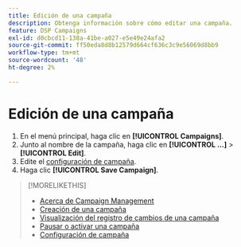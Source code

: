 ```yaml
---
title: Edición de una campaña
description: Obtenga información sobre cómo editar una campaña.
feature: DSP Campaigns
exl-id: d0cbcd11-138a-41be-a027-e5e49e24afa2
source-git-commit: ff50eda8d8b12579d664cf636c3c9e56069d8bb9
workflow-type: tm+mt
source-wordcount: '48'
ht-degree: 2%

---
```


# Edición de una campaña

1. En el menú principal, haga clic en **[!UICONTROL Campaigns]**.
1. Junto al nombre de la campaña, haga clic en  **[!UICONTROL ...]** > **[!UICONTROL Edit]**.
1. Edite el [configuración de campaña](campaign-settings.md).
1. Haga clic **[!UICONTROL Save Campaign]**.

>[!MORELIKETHIS]
>
>* [Acerca de Campaign Management](campaign-about.md)
>* [Creación de una campaña](campaign-create.md)
>* [Visualización del registro de cambios de una campaña](campaign-change-log.md)
>* [Pausar o activar una campaña](campaign-pause-activate.md)
>* [Configuración de campaña](campaign-settings.md)

